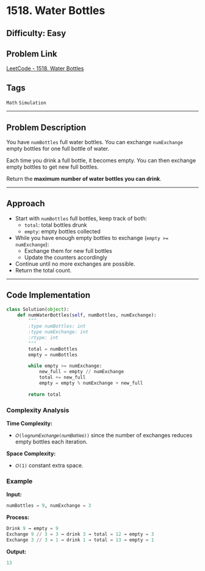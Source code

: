 # 1518. Water Bottles  

## Difficulty: Easy  
## Problem Link  
[LeetCode - 1518. Water Bottles](https://leetcode.com/problems/water-bottles/)  

## Tags  
`Math` `Simulation`  

---

## Problem Description  
You have `numBottles` full water bottles. You can exchange `numExchange` empty bottles for one full bottle of water.  

Each time you drink a full bottle, it becomes empty. You can then exchange empty bottles to get new full bottles.  

Return the **maximum number of water bottles you can drink**.  

---

## Approach  

- Start with `numBottles` full bottles, keep track of both:  
  - `total`: total bottles drunk  
  - `empty`: empty bottles collected  
- While you have enough empty bottles to exchange (`empty >= numExchange`):  
  - Exchange them for new full bottles  
  - Update the counters accordingly  
- Continue until no more exchanges are possible.  
- Return the total count.  

---

## Code Implementation  

```python
class Solution(object):
    def numWaterBottles(self, numBottles, numExchange):
        """
        :type numBottles: int
        :type numExchange: int
        :rtype: int
        """
        total = numBottles
        empty = numBottles
        
        while empty >= numExchange:
            new_full = empty // numExchange
            total += new_full
            empty = empty % numExchange + new_full
        
        return total
```

### Complexity Analysis
**Time Complexity:**
- `𝑂(log⁡𝑛𝑢𝑚𝐸𝑥𝑐ℎ𝑎𝑛𝑔𝑒(𝑛𝑢𝑚𝐵𝑜𝑡𝑡𝑙𝑒𝑠))` since the number of exchanges reduces empty bottles each iteration.

**Space Complexity:**
- `𝑂(1)` constant extra space.

### Example
**Input:**
```python
numBottles = 9, numExchange = 3
```

**Process:**
```python
Drink 9 → empty = 9
Exchange 9 // 3 = 3 → drink 3 → total = 12 → empty = 3
Exchange 3 // 3 = 1 → drink 1 → total = 13 → empty = 1
```

**Output:**
```python
13
```